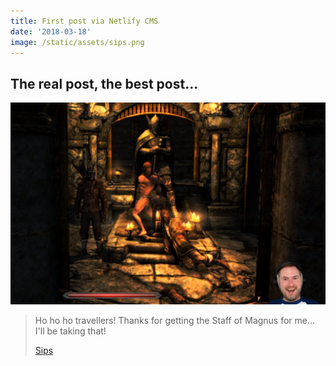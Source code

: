```yaml
---
title: First post via Netlify CMS
date: '2018-03-18'
image: /static/assets/sips.png
---
```

## The real post, the best post...

![Sips playing Skyrim - The Real Guy, The Best Guy.](/static/assets/sips-card.jpg)

> Ho ho ho travellers! Thanks for getting the Staff of Magnus for me... I'll be taking that!
>
> [Sips](https://www.youtube.com/watch?v=dJ7QHbxNgJQ)
